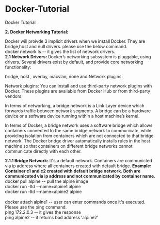 # Docker-Tutorial
Docker Tutorial


**2. Docker Networking Tutorial:**

Docker will proivde 3 implicit drivers when we install Docker. They are bridge,host and null drivers. please use the below command.
<br>
docker network ls -- it gives the list of network drivers.
<br>
**2.1 Network Drivers:**
      Docker’s networking subsystem is pluggable, using drivers. Several drivers exist by default, and provide core networking            functionality:

   bridge, host , overlay, macvlan, none and Network plugins.

   Network plugins: You can install and use third-party network plugins with Docker. These plugins are available from Docker Hub or from  third-party vendors


   In terms of networking, a bridge network is a Link Layer device which forwards traffic between network segments. A bridge can be a  hardware device or a software device running within a host machine’s kernel.

In terms of Docker, a bridge network uses a software bridge which allows containers connected to the same bridge network to communicate, while providing isolation from containers which are not connected to that bridge network. The Docker bridge driver automatically installs rules in the host machine so that containers on different bridge networks cannot communicate directly with each other.

**2.1.1 Bridge Network:** It's a default network. Containers are communicted via ip address where all containers created with default bridge.
**Example:** **Container c1 and c2 created with default bridge network. Both are communicated via ip address and not communicated by container name.**
<br>
docker pull alpine -- pull the alpine image
<br>
docker run -ltd --name=alpine1 alpine
<br>
docker run -ltd --name=alpine2 alpine
<br>
<br>
docker attach alpine1 -- user can enter commands once it's executed. Please use the ping command.
<br>
ping 172.2.0.3 -- it gives the response
<br>
ping alpine2 -- it returns bad address 'alpine2'
